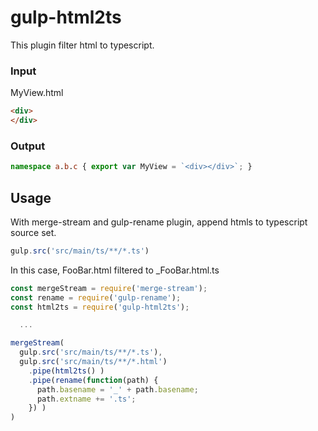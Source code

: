 gulp-html2ts
===
This plugin filter html to typescript.

### Input

MyView.html

```html
<div>
</div>
```

### Output

```typescript
namespace a.b.c { export var MyView = `<div></div>`; }
```

## Usage

With merge-stream and gulp-rename plugin, append htmls to typescript source set.

```javascript
gulp.src('src/main/ts/**/*.ts')
```

In this case, FooBar.html filtered to _FooBar.html.ts

```javascript
const mergeStream = require('merge-stream');
const rename = require('gulp-rename');
const html2ts = require('gulp-html2ts');

  ...

mergeStream(
  gulp.src('src/main/ts/**/*.ts'),
  gulp.src('src/main/ts/**/*.html')
    .pipe(html2ts() )
    .pipe(rename(function(path) {
      path.basename = '_' + path.basename;
      path.extname += '.ts';
    }) )
)
```
